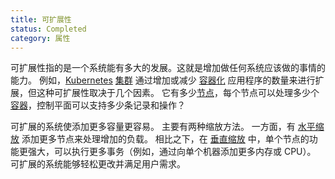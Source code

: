 ```yaml
---
title: 可扩展性
status: Completed
category: 属性
---
```


可扩展性指的是一个系统能有多大的发展。这就是增加做任何系统应该做的事情的能力。 例如，[Kubernetes](/kubernetes/) [集群](/cluster/) 通过增加或减少 [容器化](/containerization/) 应用程序的数量来进行扩展，但这种可扩展性取决于几个因素。 它有多少[节点](/nodes/)，每个节点可以处理多少个[容器](/container/)，控制平面可以支持多少条记录和操作？

可扩展的系统使添加更多容量更容易。 主要有两种缩放方法。 一方面，有 [水平缩放](/horizontal_scaling/) 添加更多节点来处理增加的负载。 相比之下，在 [垂直缩放](/vertical_scaling/) 中，单个节点的功能更强大，可以执行更多事务（例如，通过向单个机器添加更多内存或 CPU）。 可扩展的系统能够轻松更改并满足用户需求。
